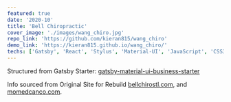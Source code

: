```yaml
---
featured: true
date: '2020-10'
title: 'Bell Chiropractic'
cover_image: './images/wang_chiro.jpg'
repo_link: 'https://github.com/kieran815/wang_chiro'
demo_link: 'https://kieran815.github.io/wang_chiro/'
techs: ['Gatsby', 'React', 'Stylus', 'Material-UI', 'JavaScript', 'CSS3']
---
```


Structured from Gatsby Starter:
[gatsby-material-ui-business-starter](https://bluepeter.github.io/gatsby-material-ui-business-starter/)

Info sourced from Original Site for Rebuild <a href="https://www.bellchirostl.com/" target="\_blank" rel="noopener norefferer">bellchirostl.com</a>, and <a href="https://www.momedcanco.com/" target="\_blank" rel="noopener norefferer">momedcanco.com</a>.
